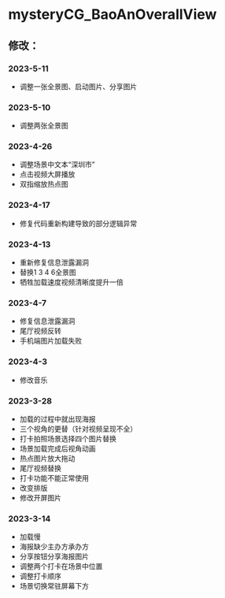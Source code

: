 # mysteryCG_BaoAnOverallView

## 修改：

### 2023-5-11

- 调整一张全景图、启动图片、分享图片

### 2023-5-10

- 调整两张全景图

### 2023-4-26

- 调整场景中文本“深圳市”
- 点击视频大屏播放
- 双指缩放热点图

### 2023-4-17

- 修复代码重新构建导致的部分逻辑异常

### 2023-4-13

- 重新修复信息泄露漏洞
- 替换1 3 4 6全景图
- 牺牲加载速度视频清晰度提升一倍

### 2023-4-7

- 修复信息泄露漏洞
- 尾厅视频反转
- 手机端图片加载失败

### 2023-4-3

- 修改音乐

### 2023-3-28

- 加载的过程中就出现海报
- 三个视角的更替（针对视频呈现不全）
- 打卡拍照场景选择四个图片替换
- 场景加载完成后视角动画
- 热点图片放大拖动
- 尾厅视频替换
- 打卡功能不能正常使用
- 改变排版
- 修改开屏图片

### 2023-3-14

- 加载慢
- 海报缺少主办方承办方
- 分享按钮分享海报图片
- 调整两个打卡在场景中位置
- 调整打卡顺序
- 场景切换常驻屏幕下方

